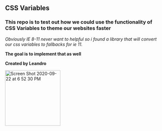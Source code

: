 ## CSS Variables

### This repo is to test out how we could use the functionality of CSS Variables to theme our websites faster

*Obviously IE 8-11 never want to helpful so i found a library that will convert our css variables to fallbacks for ie 11.*

**The goal is to implement that as well**

**Created by Leandro**


<img width="180" alt="Screen Shot 2020-09-22 at 6 52 30 PM" src="https://user-images.githubusercontent.com/3374334/93918798-c8df5f00-fd04-11ea-9748-56a455a31207.png">
